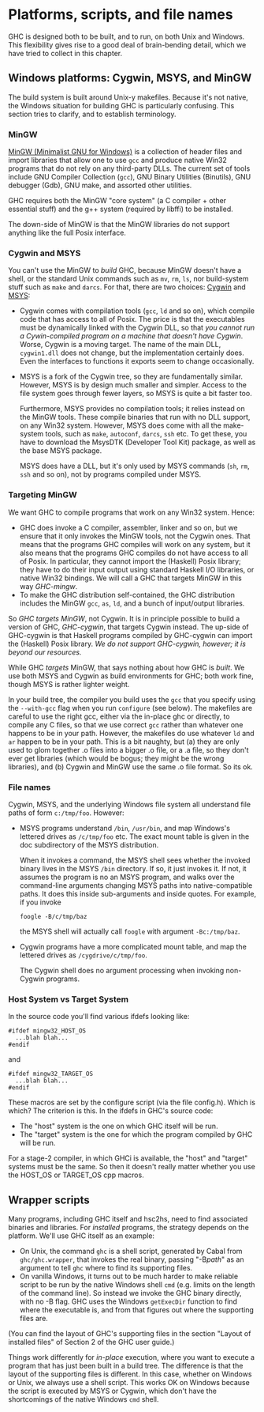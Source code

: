 # Platforms, scripts, and file names


GHC is designed both to be built, and to run, on both Unix and Windows.  This flexibility
gives rise to a good deal of brain-bending detail, which we have tried to collect in this chapter.

## Windows platforms: Cygwin, MSYS, and MinGW


The build system is built around Unix-y makefiles.  Because it's not native,
the Windows situation for building GHC is particularly confusing.  This section
tries to clarify, and to establish terminology.

### MinGW

[ MinGW (Minimalist GNU for Windows)](http://www.mingw.org) 
is a collection of header
files and import libraries that allow one to use `gcc` and produce
native Win32 programs that do not rely on any third-party DLLs. The
current set of tools include GNU Compiler Collection (`gcc`), GNU Binary
Utilities (Binutils), GNU debugger (Gdb), GNU make, and assorted
other utilities. 


GHC requires both the MinGW "core system" (a C compiler + other essential stuff)
and the g++ system (required by libffi) to be installed. 


The down-side of MinGW is that the MinGW libraries do not support anything like the full
Posix interface.  

### Cygwin and MSYS


You can't use the MinGW to *build* GHC, because MinGW doesn't have a shell,
or the standard Unix commands such as `mv`, `rm`,
`ls`, nor build-system stuff such as `make` and `darcs`.
For that, there are two choices: [ Cygwin](http://www.cygwin.com) 
and [ MSYS](http://www.mingw.org/msys.shtml):

- Cygwin comes with compilation tools (`gcc`, `ld` and so on), which
  compile code that has access to all of Posix.  The price is that the executables must be 
  dynamically linked with the Cygwin DLL, so that *you cannot run a Cywin-compiled program on a machine
  that doesn't have Cygwin*.  Worse, Cygwin is a moving target.  The name of the main DLL, `cygwin1.dll`
  does not change, but the implementation certainly does.  Even the interfaces to functions
  it exports seem to change occasionally. 
- MSYS is a fork of the Cygwin tree, so they
  are fundamentally similar.  However, MSYS is by design much smaller and simpler. 
  Access to the file system goes
  through fewer layers, so MSYS is quite a bit faster too.

  Furthermore, MSYS provides no compilation tools; it relies instead on the MinGW tools. These
  compile binaries that run with no DLL support, on any Win32 system.
  However, MSYS does come with all the make-system tools, such as `make`, `autoconf`, 
  `darcs`, `ssh` etc.  To get these, you have to download the 
  MsysDTK (Developer Tool Kit) package, as well as the base MSYS package.

  MSYS does have a DLL, but it's only used by MSYS commands (`sh`, `rm`, 
  `ssh` and so on),
  not by programs compiled under MSYS.

### Targeting MinGW


We want GHC to compile programs that work on any Win32 system.  Hence:

- GHC does invoke a C compiler, assembler, linker and so on, but we ensure that it only
  invokes the MinGW tools, not the Cygwin ones.  That means that the programs GHC compiles
  will work on any system, but it also means that the programs GHC compiles do not have access
  to all of Posix.  In particular, they cannot import the (Haskell) Posix 
  library; they have to do
  their input output using standard Haskell I/O libraries, or native Win32 bindings.
  We will call a GHC that targets MinGW in this way *GHC-mingw*.
- To make the GHC distribution self-contained, the GHC distribution includes the MinGW `gcc`,
  `as`, `ld`, and a bunch of input/output libraries.  


So *GHC targets MinGW*, not Cygwin.
It is in principle possible to build a version of GHC, *GHC-cygwin*, 
that targets Cygwin instead.  The up-side of GHC-cygwin is
that Haskell programs compiled by GHC-cygwin can import the (Haskell) Posix library.
*We do not support GHC-cygwin, however; it is beyond our resources.*


While GHC *targets* MinGW, that says nothing about 
how GHC is *built*.  We use both MSYS and Cygwin as build environments for
GHC; both work fine, though MSYS is rather lighter weight.


In your build tree, the compiler you build uses the `gcc` that you specify using the
`--with-gcc` flag when you run `configure` (see below).
The makefiles are careful to use the right gcc, either via the in-place ghc or directly,
to compile any C files, so that we use correct `gcc` rather than
whatever one happens to be in your path.  However, the makefiles do use whatever `ld` 
and `ar` happen to be in your path. This is a bit naughty, but (a) they are only
used to glom together .o files into a bigger .o file, or a .a file, 
so they don't ever get libraries (which would be bogus; they might be the wrong libraries), and (b)
Cygwin and MinGW use the same .o file format.  So its ok.

### File names


Cygwin, MSYS, and the underlying Windows file system all understand file paths of form `c:/tmp/foo`.
However:

- MSYS programs understand `/bin`, `/usr/bin`, and map Windows's lettered drives as
  `/c/tmp/foo` etc.  The exact mount table is given in the doc subdirectory of the MSYS distribution.

  When it invokes a command, the MSYS shell sees whether the invoked binary lives in the MSYS `/bin`
  directory.  If so, it just invokes it.  If not, it assumes the program is no an MSYS program, and walks over the command-line
  arguments changing MSYS paths into native-compatible paths.
  It does this inside sub-arguments and inside quotes. For example,
  if you invoke

  ```wiki
  foogle -B/c/tmp/baz
  ```

  the MSYS shell will actually call `foogle` with argument `-Bc:/tmp/baz`.
- Cygwin programs have a more complicated mount table, and map the lettered drives as `/cygdrive/c/tmp/foo`.

  The Cygwin shell does no argument processing when invoking non-Cygwin programs.

### Host System vs Target System


In the source code you'll find various ifdefs looking like:

```wiki
#ifdef mingw32_HOST_OS
  ...blah blah...
#endif
```


and 

```wiki
#ifdef mingw32_TARGET_OS
  ...blah blah...
#endif
```


These macros are set by the configure script (via the file config.h).
Which is which?  The criterion is this.  In the ifdefs in GHC's source code:

- The "host" system is the one on which GHC itself will be run.
- The "target" system is the one for which the program compiled by GHC will be run.


For a stage-2 compiler, in which GHCi is available, the "host" and "target" systems must be the same.
So then it doesn't really matter whether you use the HOST_OS or TARGET_OS cpp macros.

## Wrapper scripts


Many programs, including GHC itself and hsc2hs, need to find associated binaries and libraries.
For *installed* programs, the strategy depends on the platform.  We'll use
GHC itself as an example:

- On Unix, the command `ghc` is a shell script, generated by Cabal from `ghc/ghc.wrapper`,
  that invokes the real binary, passing "-B*path*" as an argument to tell `ghc`
  where to find its supporting files. 
- On vanilla Windows, it turns out to be much harder to make reliable script to be run by the
  native Windows shell `cmd` (e.g. limits on the length
  of the command line).  So instead we invoke the GHC binary directly, with no -B flag.
  GHC uses the Windows `getExecDir` function to find where the executable is,
  and from that figures out where the supporting files are.


(You can find the layout of GHC's supporting files in the
section "Layout of installed files" of Section 2 of the GHC user guide.)


Things work differently for *in-place* execution, where you want to
execute a program that has just been built in a build tree. The difference is that the
layout of the supporting files is different.
In this case, whether on Windows or Unix, we always use a shell script. This works OK
on Windows because the script is executed by MSYS or Cygwin, which don't have the
shortcomings of the native Windows `cmd` shell.
